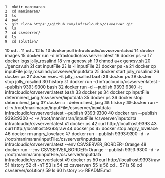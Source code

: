     1  mkdir manimaran
    2  cd manimaran/
    3  ls
    4  pwd
    5  git clone https://github.com/infracloudio/csvserver.git
    6  ls
    7  cd csvserver/
    8  ls
    9  cd solution/
   10  cd ..
   11  cd ..
   12  ls
   13  docker pull infracloudio/csvserver:latest
   14  docker images 
   15  docker run -d infracloudio/csvserver:latest 
   16  docker ps -a
   17  docker logs jolly_rosalind 
   18  vim gencsv.sh
   19  chmod a+x gencsv.sh 
   20  ./gencsv.sh 
   21  cat inputFile 
   22  ls -l inputFile 
   23  docker ps -a
   24  docker cp inputFile jolly_rosalind:/csvserver/inputdata
   25  docker start jolly_rosalind 
   26  docker ps
   27  docker exec -it jolly_rosalind bash
   28  docker ps
   29  docker stop jolly_rosalind 
   30  history 
   31  docker run -d infracloudio/csvserver:latest --publish 9393:9300 bash
   32  docker run -d --publish 9393:9300 -it infracloudio/csvserver:latest bash
   33  docker ps
   34  docker cp inputFile determined_jang:/csvserver/inputdata
   35  docker ps
   36  docker stop determined_jang 
   37  docker rm determined_jang 
   38  history 
   39  docker run -d -v /root/manimaran/inputFile:/csvserver/inputdata infracloudio/csvserver:latest --publish 9393:9300
   40  docker run --publish 9393:9300 -d -v /root/manimaran/inputFile:/csvserver/inputdata infracloudio/csvserver:latest 
   41  docker ps
   42  curl http://localhost:9393
   43  curl http://localhost:9393/raw
   44  docker ps
   45  docker stop angry_lovelace 
   46  docker rm angry_lovelace 
   47  docker run --publish 9393:9300 -d -v /root/manimaran/inputFile:/csvserver/inputdata infracloudio/csvserver:latest --env CSVSERVER_BORDER=Orange
   48  docker run --env CSVSERVER_BORDER=Orange --publish 9393:9300 -d -v /root/manimaran/inputFile:/csvserver/inputdata infracloudio/csvserver:latest
   49  docker ps
   50  curl http://localhost:9393/raw
   51  history 
   52  df -hT 
   53  ls
   54  cd csvserver/
   55  ls
   56  cd ..
   57  ls
   58  cd csvserver/solution/
   59  ls
   60  history >> README.md
